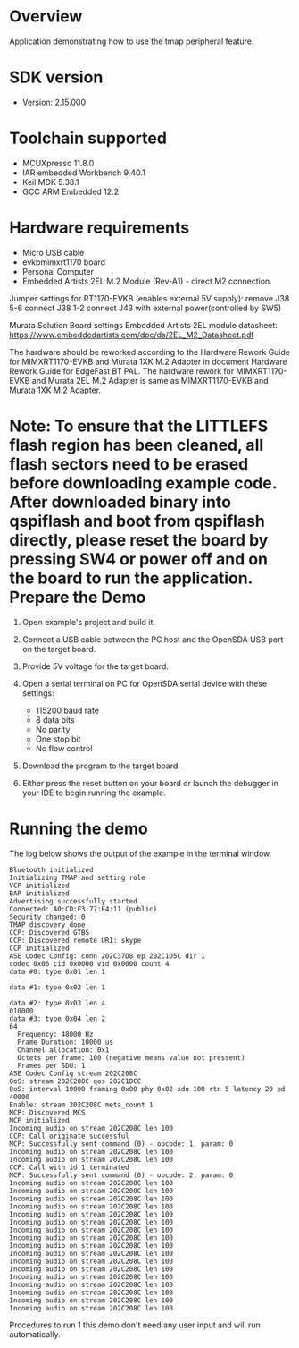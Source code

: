 Overview
========
Application demonstrating how to use the tmap peripheral feature.


SDK version
===========
- Version: 2.15.000

Toolchain supported
===================
- MCUXpresso  11.8.0
- IAR embedded Workbench  9.40.1
- Keil MDK  5.38.1
- GCC ARM Embedded  12.2

Hardware requirements
=====================
- Micro USB cable
- evkbmimxrt1170 board
- Personal Computer
- Embedded Artists 2EL M.2 Module (Rev-A1) - direct M2 connection.

Jumper settings for RT1170-EVKB (enables external 5V supply):
remove  J38 5-6
connect J38 1-2
connect J43 with external power(controlled by SW5)

Murata Solution Board settings
Embedded Artists 2EL module datasheet: https://www.embeddedartists.com/doc/ds/2EL_M2_Datasheet.pdf

The hardware should be reworked according to the Hardware Rework Guide for MIMXRT1170-EVKB and Murata 1XK M.2 Adapter in document Hardware Rework Guide for EdgeFast BT PAL.
The hardware rework for MIMXRT1170-EVKB and Murata 2EL M.2 Adapter is same as MIMXRT1170-EVKB and Murata 1XK M.2 Adapter.

Note:
To ensure that the LITTLEFS flash region has been cleaned,
all flash sectors need to be erased before downloading example code.
After downloaded binary into qspiflash and boot from qspiflash directly,
please reset the board by pressing SW4 or power off and on the board to run the application.
Prepare the Demo
================

1.  Open example's project and build it.

2.  Connect a USB cable between the PC host and the OpenSDA USB port on the target board.

3.  Provide 5V voltage for the target board.

4.  Open a serial terminal on PC for OpenSDA serial device with these settings:
    - 115200 baud rate
    - 8 data bits
    - No parity
    - One stop bit
    - No flow control

5.  Download the program to the target board.

6.  Either press the reset button on your board or launch the debugger in your IDE to begin running the example.

Running the demo
================
The log below shows the output of the example in the terminal window.

~~~~~~~~~~~~~~~~~~~~~~~~~~~~~~~~~~~
Bluetooth initialized
Initializing TMAP and setting role
VCP initialized
BAP initialized
Advertising successfully started
Connected: A0:CD:F3:77:E4:11 (public)
Security changed: 0
TMAP discovery done
CCP: Discovered GTBS
CCP: Discovered remote URI: skype
CCP initialized
ASE Codec Config: conn 202C37D8 ep 202C1D5C dir 1
codec 0x06 cid 0x0000 vid 0x0000 count 4
data #0: type 0x01 len 1

data #1: type 0x02 len 1

data #2: type 0x03 len 4
010000
data #3: type 0x04 len 2
64
  Frequency: 48000 Hz
  Frame Duration: 10000 us
  Channel allocation: 0x1
  Octets per frame: 100 (negative means value not pressent)
  Frames per SDU: 1
ASE Codec Config stream 202C208C
QoS: stream 202C208C qos 202C1DCC
QoS: interval 10000 framing 0x00 phy 0x02 sdu 100 rtn 5 latency 20 pd 40000
Enable: stream 202C208C meta_count 1
MCP: Discovered MCS
MCP initialized
Incoming audio on stream 202C208C len 100
CCP: Call originate successful
MCP: Successfully sent command (0) - opcode: 1, param: 0
Incoming audio on stream 202C208C len 100
Incoming audio on stream 202C208C len 100
CCP: Call with id 1 terminated
MCP: Successfully sent command (0) - opcode: 2, param: 0
Incoming audio on stream 202C208C len 100
Incoming audio on stream 202C208C len 100
Incoming audio on stream 202C208C len 100
Incoming audio on stream 202C208C len 100
Incoming audio on stream 202C208C len 100
Incoming audio on stream 202C208C len 100
Incoming audio on stream 202C208C len 100
Incoming audio on stream 202C208C len 100
Incoming audio on stream 202C208C len 100
Incoming audio on stream 202C208C len 100
Incoming audio on stream 202C208C len 100
Incoming audio on stream 202C208C len 100
Incoming audio on stream 202C208C len 100
Incoming audio on stream 202C208C len 100
Incoming audio on stream 202C208C len 100
Incoming audio on stream 202C208C len 100
Incoming audio on stream 202C208C len 100
~~~~~~~~~~~~~~~~~~~~~~~~~~~~~~~~~~~

Procedures to run
1 this demo don't need any user input and will run automatically.
